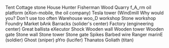 Tent
Cottage
stone House
Hunter
Fisherman
Wood
Quarry
f_A_rm
oil platform (eXon-mobile, the oil company)
Tesla tower
(Wind)mill
Why would you?
Don't use too often
Warehouse
woo_D workshop
Stone workshop
Foundry
Market
bAnk
Barracks (solider's center)
Factory (engineering center)
Great ballista
eXecutor
Shock
Wooden wall
Wooden tower
Wooden gate
Stone wall
Stone tower
Stone gate
Spikes
Barbed wire
Ranger
marinE (soldier)
Ghost (sniper)
pYro (lucifer)
Thanatos
Goliath (titan)
